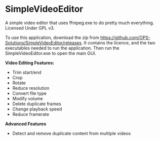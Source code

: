 # SimpleVideoEditor
A simple video editor that uses ffmpeg.exe to do pretty much everything. Licensed Under GPL v3.

To use this application, download the zip from https://github.com/OPS-Solutions/SimpleVideoEditor/releases. 
It contains the licence, and the two executables needed to run the application.
Then run the SimpleVideoEditor.exe to open the main GUI.

**Video Editing Features:**
- Trim start/end
- Crop
- Rotate
- Reduce resolution
- Convert file type
- Modify volume
- Delete duplicate frames
- Change playback speed
- Reduce framerate

**Advanced Features**
- Detect and remove duplicate content from multiple videos
